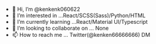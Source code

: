 - 👋 Hi, I’m @kenkenk060622
- 👀 I’m interested in ...React/SCSS(Sass)/Python/HTML
- 🌱 I’m currently learning ...React/Material UI/Typescript
- 💞️ I’m looking to collaborate on ... None
- 📫 How to reach me ... Twitter(@kenken66666666) DM

<!---
kenkenk060622/kenkenk060622 is a ✨ special ✨ repository because its `README.md` (this file) appears on your GitHub profile.
You can click the Preview link to take a look at your changes.
--->
